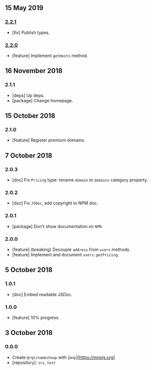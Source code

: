 ## 15 May 2019

### [2.2.1](https://github.com/rqt/namecheap/compare/v2.2.0...v2.2.1)

- [fix] Publish types.

### [2.2.0](https://github.com/rqt/namecheap/compare/v2.1.1...v2.2.0)

- [feature] Implement `getHosts` method.

## 16 November 2018

### 2.1.1

- [deps] Up deps.
- [package] Change homepage.

## 15 October 2018

### 2.1.0

- [feature] Register premium domains.

## 7 October 2018

### 2.0.3

- [doc] Fix `Pricing` type: rename `domain` to `domains` category property.

### 2.0.2

- [doc] Fix `JSDoc`, add copyright to NPM doc.

### 2.0.1

- [package] Don't show documentation on `NPM`.

### 2.0.0

- [feature] (breaking) Decouple `address` from `users` methods.
- [feature] Implement and document `users.getPricing`.

## 5 October 2018

### 1.0.1

- [doc] Embed readable _JSDoc_.

### 1.0.0

- [feature] 10% progress.

## 3 October 2018

### 0.0.0

- Create `@rqt/namecheap` with [`mnp`][https://mnpjs.org]
- [repository]: `src`, `test`